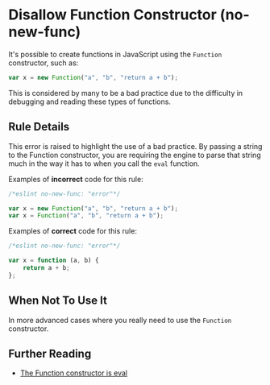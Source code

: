 # Disallow Function Constructor (no-new-func)

It's possible to create functions in JavaScript using the `Function` constructor, such as:

```js
var x = new Function("a", "b", "return a + b");
```

This is considered by many to be a bad practice due to the difficulty in debugging and reading these types of functions.

## Rule Details

This error is raised to highlight the use of a bad practice. By passing a string to the Function constructor, you are requiring the engine to parse that string much in the way it has to when you call the `eval` function.

Examples of **incorrect** code for this rule:

```js
/*eslint no-new-func: "error"*/

var x = new Function("a", "b", "return a + b");
var x = Function("a", "b", "return a + b");
```

Examples of **correct** code for this rule:

```js
/*eslint no-new-func: "error"*/

var x = function (a, b) {
    return a + b;
};
```

## When Not To Use It

In more advanced cases where you really need to use the `Function` constructor.

## Further Reading

* [The Function constructor is eval](http://jslinterrors.com/the-function-constructor-is-eval/)
